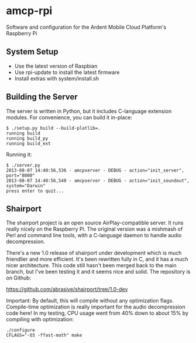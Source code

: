 amcp-rpi
========

Software and configuration for the Ardent Mobile Cloud Platform's Raspberry Pi

System Setup
------------

* Use the latest version of Raspbian
* Use rpi-update to install the latest firmware
* Install extras with system/install.sh

Building the Server
-------------------

The server is written in Python, but it includes C-language extension modules. For convenience, you can build it in-place:

	$ ./setup.py build --build-platlib=.
	running build
	running build_py
	running build_ext

Running it:

	$ ./server.py
	2013-08-07 14:40:56,536 - amcpserver - DEBUG - action="init_server", port="8000"
	2013-08-07 14:40:56,540 - amcpserver - DEBUG - action="init_soundout", system="Darwin"
	press enter to quit...

Shairport
---------

The shairport project is an open source AirPlay-compatible server. It runs really nicely on the Raspberry Pi. The original version was a mishmash of Perl and command line tools, with a C-language daemon to handle audio decompression.

There's a new 1.0 release of shairport under development which is much friendlier and more efficient. It's been rewritten fully in C, and it has a much nicer architecture. This code still hasn't been merged back to the main branch, but I've been testing it and it seems nice and solid. The repository is on Github:

<https://github.com/abrasive/shairport/tree/1.0-dev>

Important: By default, this will compile without any optimization flags. Compile-time optimization is really important for the audio decompression code here! In my testing, CPU usage went from 40% down to about 15% by compiling with optimization:

    ./configure
    CFLAGS="-O3 -ffast-math" make
